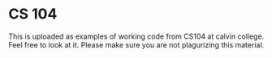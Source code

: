 CS  104
=====

This is uploaded as examples of working code from CS104 at calvin college. Feel free to look at it. Please make sure you are not plagurizing this material.
